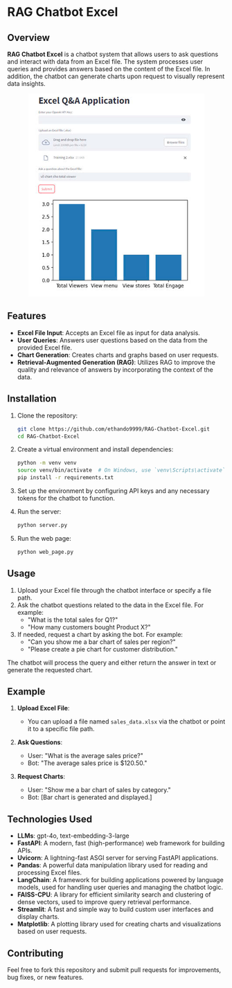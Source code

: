 # RAG Chatbot Excel

## Overview

**RAG Chatbot Excel** is a chatbot system that allows users to ask questions and interact with data from an Excel file. The system processes user queries and provides answers based on the content of the Excel file. In addition, the chatbot can generate charts upon request to visually represent data insights.

<p align="center">
  <img src="data/result.jpg" alt="Result" />
</p>

## Features

- **Excel File Input**: Accepts an Excel file as input for data analysis.
- **User Queries**: Answers user questions based on the data from the provided Excel file.
- **Chart Generation**: Creates charts and graphs based on user requests.
- **Retrieval-Augmented Generation (RAG)**: Utilizes RAG to improve the quality and relevance of answers by incorporating the context of the data.

## Installation

1. Clone the repository:

   ```bash
   git clone https://github.com/ethando9999/RAG-Chatbot-Excel.git
   cd RAG-Chatbot-Excel
   ```

2. Create a virtual environment and install dependencies:

   ```bash
   python -m venv venv
   source venv/bin/activate  # On Windows, use `venv\Scripts\activate`
   pip install -r requirements.txt
   ```

3. Set up the environment by configuring API keys and any necessary tokens for the chatbot to function.

4. Run the server:

   ```bash
   python server.py
   ```
5. Run the web page:

   ```bash
   python web_page.py
   ```
## Usage

1. Upload your Excel file through the chatbot interface or specify a file path.
2. Ask the chatbot questions related to the data in the Excel file. For example:
   - "What is the total sales for Q1?"
   - "How many customers bought Product X?"
3. If needed, request a chart by asking the bot. For example:
   - "Can you show me a bar chart of sales per region?"
   - "Please create a pie chart for customer distribution."

The chatbot will process the query and either return the answer in text or generate the requested chart.

## Example

1. **Upload Excel File**:
   - You can upload a file named `sales_data.xlsx` via the chatbot or point it to a specific file path.

2. **Ask Questions**:
   - User: "What is the average sales price?"
   - Bot: "The average sales price is $120.50."

3. **Request Charts**:
   - User: "Show me a bar chart of sales by category."
   - Bot: [Bar chart is generated and displayed.]

## Technologies Used
- **LLMs**: gpt-4o, text-embedding-3-large
- **FastAPI**: A modern, fast (high-performance) web framework for building APIs.
- **Uvicorn**: A lightning-fast ASGI server for serving FastAPI applications.
- **Pandas**: A powerful data manipulation library used for reading and processing Excel files.
- **LangChain**: A framework for building applications powered by language models, used for handling user queries and managing the chatbot logic.
- **FAISS-CPU**: A library for efficient similarity search and clustering of dense vectors, used to improve query retrieval performance.
- **Streamlit**: A fast and simple way to build custom user interfaces and display charts.
- **Matplotlib**: A plotting library used for creating charts and visualizations based on user requests.

## Contributing

Feel free to fork this repository and submit pull requests for improvements, bug fixes, or new features.


